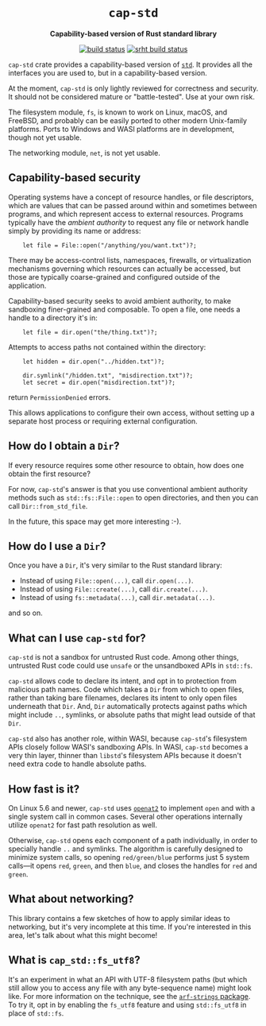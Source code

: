 <div align="center">
  <h1><code>cap-std</code></h1>

  <p>
    <strong>Capability-based version of Rust standard library</strong>
  </p>

  <p>
    <a href="https://github.com/sunfishcode/cap-std/actions?query=workflow%3ACI"><img src="https://github.com/sunfishcode/cap-std/workflows/CI/badge.svg" alt="build status" /></a>
    <a href="https://builds.sr.ht/~sunfish/cap-std?"><img src="https://builds.sr.ht/~sunfish/cap-std.svg" alt="srht build status" /></a>
  </p>
</div>

`cap-std` crate provides a capability-based version of [`std`]. It provides all the
interfaces you are used to, but in a capability-based version.

[`std`]: https://doc.rust-lang.org/std/

At the moment, `cap-std` is only lightly reviewed for correctness and security.
It should not be considered mature or "battle-tested". Use at your own risk.

The filesystem module, `fs`, is known to work on Linux, macOS, and FreeBSD, and
probably can be easily ported to other modern Unix-family platforms. Ports to
Windows and WASI platforms are in development, though not yet usable.

The networking module, `net`, is not yet usable.

## Capability-based security

Operating systems have a concept of resource handles, or file descriptors, which
are values that can be passed around within and sometimes between programs, and
which represent access to external resources. Programs typically have the
*ambient authority* to request any file or network handle simply by providing
its name or address:

```
    let file = File::open("/anything/you/want.txt")?;
```

There may be access-control lists, namespaces, firewalls, or virtualization
mechanisms governing which resources can actually be accessed, but those are
typically coarse-grained and configured outside of the application.

Capability-based security seeks to avoid ambient authority, to make sandboxing
finer-grained and composable. To open a file, one needs a handle to a directory
it's in:

```
    let file = dir.open("the/thing.txt")?;
```

Attempts to access paths not contained within the directory:

```
    let hidden = dir.open("../hidden.txt")?;

    dir.symlink("/hidden.txt", "misdirection.txt")?;
    let secret = dir.open("misdirection.txt")?;
```

return `PermissionDenied` errors.

This allows applications to configure their own access, without setting up a
separate host process or requiring external configuration.

## How do I obtain a `Dir`?

If every resource requires some other resource to obtain, how does one obtain
the first resource?

For now, `cap-std`'s answer is that you use conventional ambient authority
methods such as `std::fs::File::open` to open directories, and then you can call
`Dir::from_std_file`.

In the future, this space may get more interesting :-).

## How do I use a `Dir`?

Once you have a `Dir`, it's very similar to the Rust standard library:

 - Instead of using `File::open(...)`, call `dir.open(...)`.
 - Instead of using `File::create(...)`, call `dir.create(...)`.
 - Instead of using `fs::metadata(...)`, call `dir.metadata(...)`.

and so on.

## What can I use `cap-std` for?

`cap-std` is not a sandbox for untrusted Rust code. Among other things,
untrusted Rust code could use `unsafe` or the unsandboxed APIs in `std::fs`.

`cap-std` allows code to declare its intent, and opt in to protection from
malicious path names. Code which takes a `Dir` from which to open files, rather
than taking bare filenames, declares its intent to only open files underneath
that `Dir`. And, `Dir` automatically protects against paths which might include
`..`, symlinks, or absolute paths that might lead outside of that `Dir`.

`cap-std` also has another role, within WASI, because `cap-std`'s filesystem
APIs closely follow WASI's sandboxing APIs. In WASI, `cap-std` becomes a very
thin layer, thinner than `libstd`'s filesystem APIs because it doesn't need
extra code to handle absolute paths.

## How fast is it?

On Linux 5.6 and newer, `cap-std` uses [`openat2`] to implement `open` and with
a single system call in common cases. Several other operations internally
utilize `openat2` for fast path resolution as well.

Otherwise, `cap-std` opens each component of a path individually, in order to
specially handle `..` and symlinks. The algorithm is carefully designed to
minimize system calls, so opening `red/green/blue` performs just 5 system
calls—it opens `red`, `green`, and then `blue`, and closes the handles for `red`
and `green`.

[`openat2`]: https://lwn.net/Articles/796868/

## What about networking?

This library contains a few sketches of how to apply similar ideas to
networking, but it's very incomplete at this time. If you're interested in this
area, let's talk about what this might become!

## What is `cap_std::fs_utf8`?

It's an experiment in what an API with UTF-8 filesystem paths (but which still
allow you to access any file with any byte-sequence name) might look like. For
more information on the technique, see the [`arf-strings` package]. To try it,
opt in by enabling the `fs_utf8` feature and using `std::fs_utf8` in place of
`std::fs`.

[`arf-strings` package]: https://github.com/bytecodealliance/arf-strings/
